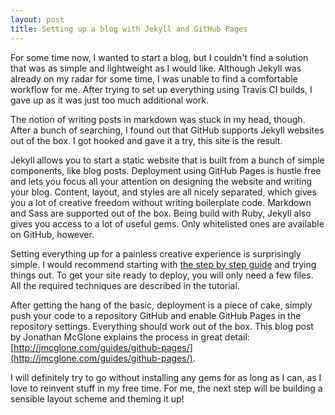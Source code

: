 ```yaml
---
layout: post
title: Setting up a blog with Jekyll and GitHub Pages
---
```


For some time now, I wanted to start a blog, but I couldn't find a
solution that was as simple and lightweight as I would like. Although
Jekyll was already on my radar for some time, I was unable to find a
comfortable workflow for me. After trying to set up everything using
Travis CI builds, I gave up as it was just too much additional work.

The notion of writing posts in markdown was stuck in my head,
though. After a bunch of searching, I found out that GitHub supports
Jekyll websites out of the box. I got hooked and gave it a try, this
site is the result.

Jekyll allows you to start a static website that is built from a
bunch of simple components, like blog posts. Deployment using GitHub Pages is
hustle free and lets you focus all your attention on designing the website and
writing your blog. Content, layout, and styles are all nicely separated, which
gives you a lot of creative freedom without writing boilerplate code. Markdown
and Sass are supported out of the box. Being build with Ruby, Jekyll also gives
you access to a lot of useful gems. Only whitelisted ones are available on
GitHub, however.

Setting everything up for a painless creative experience is
surprisingly simple. I would recommend starting with [the step by step
guide](https://jekyllrb.com/docs/step-by-step/01-setup/) and trying
things out. To get your site ready to deploy, you will only need a few
files. All the required techniques are described in the tutorial.

After getting the hang of the basic, deployment is a piece of cake, simply push
your code to a repository GitHub and enable GitHub Pages in the repository
settings. Everything should work out of the box. This blog post by Jonathan
McGlone explains the process in great detail:
[http://jmcglone.com/guides/github-pages/](http://jmcglone.com/guides/github-pages/).

I will definitely try to go without installing any gems for as long as I can, as
I love to reinvent stuff in my free time. For me, the next step will be building
a sensible layout scheme and theming it up!
